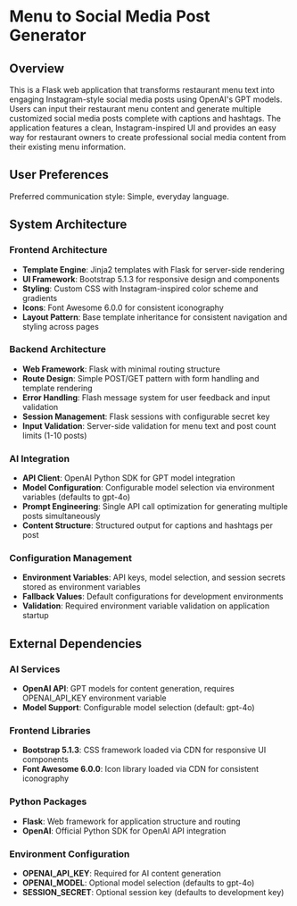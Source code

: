 # Menu to Social Media Post Generator

## Overview

This is a Flask web application that transforms restaurant menu text into engaging Instagram-style social media posts using OpenAI's GPT models. Users can input their restaurant menu content and generate multiple customized social media posts complete with captions and hashtags. The application features a clean, Instagram-inspired UI and provides an easy way for restaurant owners to create professional social media content from their existing menu information.

## User Preferences

Preferred communication style: Simple, everyday language.

## System Architecture

### Frontend Architecture
- **Template Engine**: Jinja2 templates with Flask for server-side rendering
- **UI Framework**: Bootstrap 5.1.3 for responsive design and components
- **Styling**: Custom CSS with Instagram-inspired color scheme and gradients
- **Icons**: Font Awesome 6.0.0 for consistent iconography
- **Layout Pattern**: Base template inheritance for consistent navigation and styling across pages

### Backend Architecture
- **Web Framework**: Flask with minimal routing structure
- **Route Design**: Simple POST/GET pattern with form handling and template rendering
- **Error Handling**: Flash message system for user feedback and input validation
- **Session Management**: Flask sessions with configurable secret key
- **Input Validation**: Server-side validation for menu text and post count limits (1-10 posts)

### AI Integration
- **API Client**: OpenAI Python SDK for GPT model integration
- **Model Configuration**: Configurable model selection via environment variables (defaults to gpt-4o)
- **Prompt Engineering**: Single API call optimization for generating multiple posts simultaneously
- **Content Structure**: Structured output for captions and hashtags per post

### Configuration Management
- **Environment Variables**: API keys, model selection, and session secrets stored as environment variables
- **Fallback Values**: Default configurations for development environments
- **Validation**: Required environment variable validation on application startup

## External Dependencies

### AI Services
- **OpenAI API**: GPT models for content generation, requires OPENAI_API_KEY environment variable
- **Model Support**: Configurable model selection (default: gpt-4o)

### Frontend Libraries
- **Bootstrap 5.1.3**: CSS framework loaded via CDN for responsive UI components
- **Font Awesome 6.0.0**: Icon library loaded via CDN for consistent iconography

### Python Packages
- **Flask**: Web framework for application structure and routing
- **OpenAI**: Official Python SDK for OpenAI API integration

### Environment Configuration
- **OPENAI_API_KEY**: Required for AI content generation
- **OPENAI_MODEL**: Optional model selection (defaults to gpt-4o)
- **SESSION_SECRET**: Optional session key (defaults to development key)